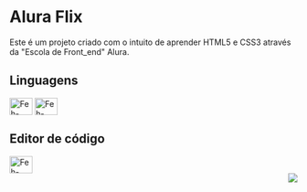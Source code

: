 <div>
  <h1>Alura Flix</h1>
  <p>Este é um projeto criado com o intuito de aprender HTML5 e CSS3 através da "Escola de Front_end" Alura.</p>
</div>


<h2>Linguagens</h2>

<div>
<img align="center" alt="Feh-HTML" height="30" width="40" src="https://cdn.jsdelivr.net/gh/devicons/devicon/icons/html5/html5-original-wordmark.svg" />
<img align="center" alt="Feh-CSS" height="30" width="40" src="https://cdn.jsdelivr.net/gh/devicons/devicon/icons/css3/css3-original-wordmark.svg" />
</div>

<h2>Editor de código</h2>
<div>
<img align="center" alt="Feh-HTML" height="30" width="40" src="https://cdn.jsdelivr.net/gh/devicons/devicon/icons/vscode/vscode-original-wordmark.svg" />
</div>


<img align="right" src="http://img.shields.io/static/v1?label=STATUS&message=FINALIZADO&color=red&style=for-the-badge">

